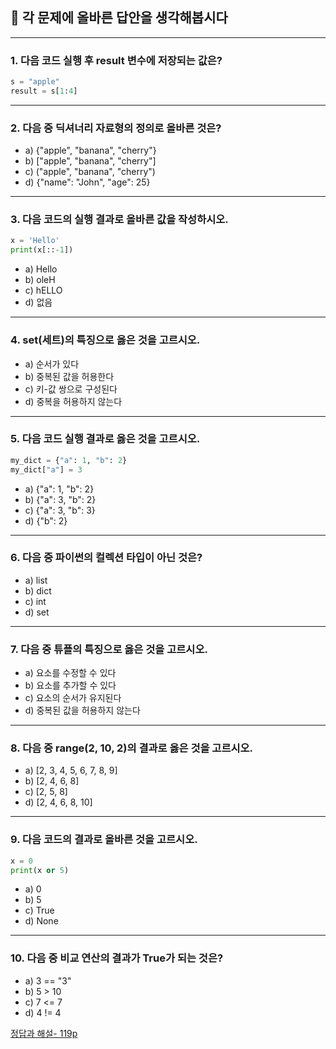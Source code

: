 ## 🧠 각 문제에 올바른 답안을 생각해봅시다

---

### 1. 다음 코드 실행 후 result 변수에 저장되는 값은?

```python
s = "apple"
result = s[1:4]
```

---

### 2. 다음 중 딕셔너리 자료형의 정의로 올바른 것은?

- a) {"apple", "banana", "cherry"}
- b) \["apple", "banana", "cherry"]
- c) ("apple", "banana", "cherry")
- d) {"name": "John", "age": 25}

---

### 3. 다음 코드의 실행 결과로 올바른 값을 작성하시오.

```python
x = 'Hello'
print(x[::-1])
```

- a) Hello
- b) oleH
- c) hELLO
- d) 없음

---

### 4. set(세트)의 특징으로 옳은 것을 고르시오.

- a) 순서가 있다
- b) 중복된 값을 허용한다
- c) 키-값 쌍으로 구성된다
- d) 중복을 허용하지 않는다

---

### 5. 다음 코드 실행 결과로 옳은 것을 고르시오.

```python
my_dict = {"a": 1, "b": 2}
my_dict["a"] = 3
```

- a) {"a": 1, "b": 2}
- b) {"a": 3, "b": 2}
- c) {"a": 3, "b": 3}
- d) {"b": 2}

---

### 6. 다음 중 파이썬의 컬렉션 타입이 아닌 것은?

- a) list
- b) dict
- c) int
- d) set

---

### 7. 다음 중 튜플의 특징으로 옳은 것을 고르시오.

- a) 요소를 수정할 수 있다
- b) 요소를 추가할 수 있다
- c) 요소의 순서가 유지된다
- d) 중복된 값을 허용하지 않는다

---

### 8. 다음 중 range(2, 10, 2)의 결과로 옳은 것을 고르시오.

- a) \[2, 3, 4, 5, 6, 7, 8, 9]
- b) \[2, 4, 6, 8]
- c) \[2, 5, 8]
- d) \[2, 4, 6, 8, 10]

---

### 9. 다음 코드의 결과로 올바른 것을 고르시오.

```python
x = 0
print(x or 5)
```

- a) 0
- b) 5
- c) True
- d) None

---

### 10. 다음 중 비교 연산의 결과가 True가 되는 것은?

- a) 3 == "3"
- b) 5 > 10
- c) 7 <= 7
- d) 4 != 4

[정답과 해설- 119p](https://edu.ssafy.com/data/upload_files/crossUpload/openLrn/ebook/unzip/A2025071513581829500/index.html)
